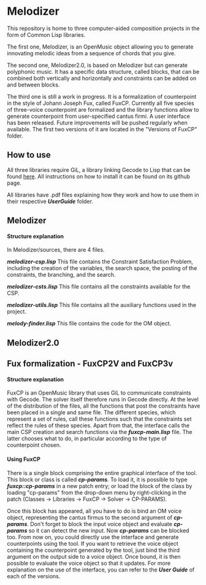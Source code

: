 # Melodizer

This repository is home to three computer-aided composition projects in the form of Common Lisp libraries.

The first one, Melodizer, is an OpenMusic object allowing you to generate innovating melodic ideas from a sequence of chords that you give.

The second one, Melodizer2.0, is based on Melodizer but can generate polyphonic music. It has a specific data structure, called blocks, that can be combined both vertically and horizontally and constraints can be added on and between blocks.

The third one is still a work in progress. It is a formalization of counterpoint in the style of Johann Joseph Fux, called FuxCP. Currently all five species of three-voice counterpoint are formalized and the library functions allow to generate counterpoint from user-specified cantus firmi. A user interface has been released. Future improvements will be pushed regularly when available. The first two versions of it are located in the "Versions of FuxCP" folder.

## How to use
All three libraries require GiL, a library linking Gecode to Lisp that can be found [here](https://github.com/sprockeelsd/GiL). All instructions on how to install it can be found on its github page.

All libraries have .pdf files explaining how they work and how to use them in their respective ***UserGuide*** folder. 

## Melodizer

#### Structure explanation
In Melodizer/sources, there are 4 files.

***melodizer-csp.lisp***
This file contains the Constraint Satisfaction Problem, including the creation of the variables, the search space, the posting of the constraints, the branching, and the search.

***melodizer-csts.lisp***
This file contains all the constraints available for the CSP.

***melodizer-utils.lisp***
This file contains all the auxiliary functions used in the project.

***melody-finder.lisp***
This file contains the code for the OM object.

## Melodizer2.0

## Fux formalization - FuxCP2V and FuxCP3v

#### Structure explanation
FuxCP is an OpenMusic library that uses GiL to communicate constraints with Gecode. The solver itself therefore runs in Gecode directly. At the level of the distribution of the files, all the functions that post the constraints have been placed in a single and same file. The different species, which represent a set of rules, call these functions such that the constraints set reflect the rules of these species. Apart from that, the interface calls the main CSP creation and search functions via the ***fuxcp-main.lisp*** file. The latter chooses what to do, in particular according to the type of counterpoint chosen.

#### Using FuxCP
There is a single block comprising the entire graphical interface of the tool. This block or class is called ***cp-params***. To load it, it is possible to type ***fuxcp::cp-params*** in a new patch entry; or load the block of the class by loading "cp-params" from the drop-down menu by right-clicking in the patch (Classes -> Libraries -> FuxCP -> Solver -> CP-PARAMS).

Once this block has appeared, all you have to do is bind an OM voice object, representing the cantus firmus to the second argument of ***cp-params***. Don't forget to block the input voice object and evaluate ***cp-params*** so it can detect the new input. Now ***cp-params*** can be blocked too. From now on, you could directly use the interface and generate counterpoints using the tool. If you want to retrieve the voice object containing the counterpoint generated by the tool, just bind the third argument on the output side to a voice object. Once bound, it is then possible to evaluate the voice object so that it updates. For more explanation on the use of the interface, you can refer to the ***User Guide*** of each of the versions.

